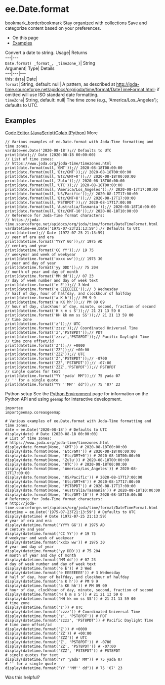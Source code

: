  
#  ee.Date.format 
bookmark_borderbookmark Stay organized with collections  Save and categorize content based on your preferences.
  * On this page
  * [Examples](https://developers.google.com/earth-engine/apidocs/ee-date-format#examples)


Convert a date to string. 
Usage| Returns  
---|---  
`Date.format( _format_, _timeZone_)`| String  
Argument| Type| Details  
---|---|---  
this: `date`| Date|   
`format`| String, default: null| A pattern, as described at http://joda-time.sourceforge.net/apidocs/org/joda/time/format/DateTimeFormat.html; if omitted will use ISO standard date formatting.  
`timeZone`| String, default: null| The time zone (e.g., 'America/Los_Angeles'); defaults to UTC.  
## Examples
[Code Editor (JavaScript)](https://developers.google.com/earth-engine/apidocs/ee-date-format#code-editor-javascript-sample)[Colab (Python)](https://developers.google.com/earth-engine/apidocs/ee-date-format#colab-python-sample) More
```
// Various examples of ee.Date.format with Joda-Time formatting and time zones.
vardate=ee.Date('2020-08-18');// Defaults to UTC
print(date);// Date (2020-08-18 00:00:00)
// List of time zones:
// https://www.joda.org/joda-time/timezones.html
print(date.format(null,'GMT'));// 2020-08-18T00:00:00
print(date.format(null,'Etc/GMT'));// 2020-08-18T00:00:00
print(date.format(null,'Etc/GMT+0'));// 2020-08-18T00:00:00
print(date.format(null,'Zulu'));// 2020-08-18T00:00:00
print(date.format(null,'UTC'));// 2020-08-18T00:00:00
print(date.format(null,'America/Los_Angeles'));// 2020-08-17T17:00:00
print(date.format(null,'US/Pacific'));// 2020-08-17T17:00:00
print(date.format(null,'Etc/GMT+8'));// 2020-08-17T17:00:00
print(date.format(null,'PST8PDT'));// 2020-08-17T17:00:00
print(date.format(null,'Australia/Tasmania'));// 2020-08-18T10:00:00
print(date.format(null,'Etc/GMT-10'));// 2020-08-18T10:00:00
// Reference for Joda-Time format characters:
// https://joda-time.sourceforge.net/apidocs/org/joda/time/format/DateTimeFormat.html
vardatetime=ee.Date('1975-07-23T21:13:59');// Defaults to UTC
print(datetime);// Date (1972-07-25 21:13:59)
// year of era and era
print(datetime.format('YYYY GG'));// 1975 AD
// century and year
print(datetime.format('CC YY'));// 19 75
// weekyear and week of weekyear
print(datetime.format('xxxx ww'));// 1975 30
// year and day of year
print(datetime.format('yy DDD'));// 75 204
// month of year and day of month
print(datetime.format('MM dd'));// 07 23
// day of week number and day of week text
print(datetime.format('e E'));// 3 Wed
print(datetime.format('e EEEEEEEE'));// 3 Wednesday
// half of day, hour of halfday, and clockhour of halfday
print(datetime.format('a K h'));// PM 9 9
print(datetime.format('a KK hh'));// PM 09 09
// hour of day, clockhour of day, minute, second, fraction of second
print(datetime.format('H k m s S'));// 21 21 13 59 0
print(datetime.format('HH kk mm ss SS'));// 21 21 13 59 00
// time zone
print(datetime.format('z'));// UTC
print(datetime.format('zzzz'));// Coordinated Universal Time
print(datetime.format('z','PST8PDT'));// PDT
print(datetime.format('zzzz','PST8PDT'));// Pacific Daylight Time
// time zone offset/id
print(datetime.format('Z'));// +0000
print(datetime.format('ZZ'));// +00:00
print(datetime.format('ZZZ'));// UTC
print(datetime.format('Z','PST8PDT'));// -0700
print(datetime.format('ZZ','PST8PDT'));// -07:00
print(datetime.format('ZZZ','PST8PDT'));// PST8PDT
// single quotes for text
print(datetime.format("YY 'yada' MM"));// 75 yada 07
// '' for a single quote
print(datetime.format("YY ''MM'' dd"));// 75 '07' 23
```
Python setup
See the [ Python Environment](https://developers.google.com/earth-engine/guides/python_install) page for information on the Python API and using `geemap` for interactive development.
```
importee
importgeemap.coreasgeemap
```
```
# Various examples of ee.Date.format with Joda-Time formatting and time zones.
date = ee.Date('2020-08-18') # Defaults to UTC
display(date) # Date (2020-08-18 00:00:00)
# List of time zones:
# https://www.joda.org/joda-time/timezones.html
display(date.format(None, 'GMT')) # 2020-08-18T00:00:00
display(date.format(None, 'Etc/GMT')) # 2020-08-18T00:00:00
display(date.format(None, 'Etc/GMT+0')) # 2020-08-18T00:00:00
display(date.format(None, 'Zulu')) # 2020-08-18T00:00:00
display(date.format(None, 'UTC')) # 2020-08-18T00:00:00
display(date.format(None, 'America/Los_Angeles')) # 2020-08-17T17:00:00
display(date.format(None, 'US/Pacific')) # 2020-08-17T17:00:00
display(date.format(None, 'Etc/GMT+8')) # 2020-08-17T17:00:00
display(date.format(None, 'PST8PDT')) # 2020-08-17T17:00:00
display(date.format(None, 'Australia/Tasmania')) # 2020-08-18T10:00:00
display(date.format(None, 'Etc/GMT-10')) # 2020-08-18T10:00:00
# Reference for Joda-Time format characters:
# http://joda-time.sourceforge.net/apidocs/org/joda/time/format/DateTimeFormat.html
datetime = ee.Date('1975-07-23T21:13:59') # Defaults to UTC
display(datetime) # Date (1972-07-25 21:13:59)
# year of era and era
display(datetime.format('YYYY GG')) # 1975 AD
# century and year
display(datetime.format('CC YY')) # 19 75
# weekyear and week of weekyear
display(datetime.format('xxxx ww')) # 1975 30
# year and day of year
display(datetime.format('yy DDD')) # 75 204
# month of year and day of month
display(datetime.format('MM dd')) # 07 23
# day of week number and day of week text
display(datetime.format('e E')) # 3 Wed
display(datetime.format('e EEEEEEEE')) # 3 Wednesday
# half of day, hour of halfday, and clockhour of halfday
display(datetime.format('a K h')) # PM 9 9
display(datetime.format('a KK hh')) # PM 09 09
# hour of day, clockhour of day, minute, second, fraction of second
display(datetime.format('H k m s S')) # 21 21 13 59 0
display(datetime.format('HH kk mm ss SS')) # 21 21 13 59 00
# time zone
display(datetime.format('z')) # UTC
display(datetime.format('zzzz')) # Coordinated Universal Time
display(datetime.format('z', 'PST8PDT')) # PDT
display(datetime.format('zzzz', 'PST8PDT')) # Pacific Daylight Time
# time zone offset/id
display(datetime.format('Z')) # +0000
display(datetime.format('ZZ')) # +00:00
display(datetime.format('ZZZ')) # UTC
display(datetime.format('Z', 'PST8PDT')) # -0700
display(datetime.format('ZZ', 'PST8PDT')) # -07:00
display(datetime.format('ZZZ', 'PST8PDT')) # PST8PDT
# single quotes for text
display(datetime.format("YY 'yada' MM")) # 75 yada 07
# '' for a single quote
display(datetime.format("YY ''MM'' dd")) # 75 '07' 23
```

Was this helpful?
